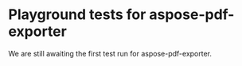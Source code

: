 # Playground tests for aspose-pdf-exporter
We are still awaiting the first test run for aspose-pdf-exporter.
